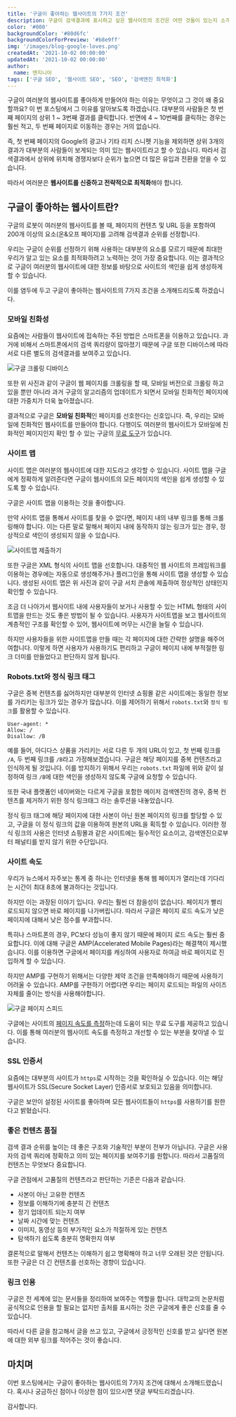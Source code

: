 ```yaml
---
title: '구글이 좋아하는 웹사이트의 7가지 조건'
description: 구글이 검색결과에 표시하고 싶은 웹사이트의 조건은 어떤 것들이 있는지 소개해보도록 하겠습니다.
color: '#000'
backgroundColor: '#80d6fc'
backgroundColorForPreview: '#b8e9ff'
img: '/images/blog-google-loves.png'
createdAt: '2021-10-02 00:00:00'
updatedAt: '2021-10-02 00:00:00'
author:
  name: 엔지니어
tags: ['구글 SEO', '웹사이트 SEO', 'SEO', '검색엔진 최적화']
---
```


구글이 여러분의 웹사이트를 좋아하게 만들어야 하는 이유는 무엇이고 그 것이 왜 중요할까요? 이 번 포스팅에서 그 이유를 알아보도록 하겠습니다. 대부분의 사람들은 첫 번째 페이지의 상위 1 ~ 3번째 결과를 클릭합니다. 반면에 4 ~ 10번째를 클릭하는 경우는 훨씬 적고, 두 번째 페이지로 이동하는 경우는 거의 없습니다.

<!--more-->

즉, 첫 번째 페이지의 Google의 광고나 기타 리치 스니펫 기능을 제외하면 상위 3개의 결과가 대부분의 사람들이 보게되는 의미 있는 웹사이트라고 할 수 있습니다. 따라서 검색결과에서 상위에 위치해 경쟁자보다 순위가 높으면 더 많은 유입과 전환을 얻을 수 있습니다.

따라서 여러분은 **웹사이트를 신중하고 전략적으로 최적화**해야 합니다.

## 구글이 좋아하는 웹사이트란?

구글의 로봇이 여러분의 웹사이트를 볼 때, 페이지의 컨텐츠 및 URL 등을 포함하여 200개 이상의 요소(온&오프 페이지)를 고려해 검색결과 순위를 선정합니다.

우리는 구글이 순위를 선정하기 위해 사용하는 대부분의 요소를 모르기 때문에 최대한 우리가 알고 있는 요소를 최적화하려고 노력하는 것이 가장 중요합니다. 이는 결과적으로 구글이 여러분의 웹사이트에 대한 정보를 바탕으로 사이트의 색인을 쉽게 생성하게 할 수 있습니다.

이를 염두에 두고 구글이 좋아하는 웹사이트의 7가지 조건을 소개해드리도록 하겠습니다.

### 모바일 친화성

요즘에는 사람들이 웹사이트에 접속하는 주된 방법은 스마트폰을 이용하고 있습니다. 과거에 비해서 스마트폰에서의 검색 쿼리량이 많아졌기 때문에 구글 또한 디바이스에 따라 서로 다른 별도의 검색결과를 보여주고 있습니다.

![구글 크롤링 디바이스](/images/google-crawler-device.jpg)

또한 위 사진과 같이 구글이 웹 페이지를 <nuxt-link to="/wiki/search-engine-crawlers">크롤링</nuxt-link>을 할 때, 모바일 버전으로 크롤링 하고 있을 뿐만 아니라 과거 구글의 알고리즘의 업데이트가 되면서 모바일 친화적인 페이지에 대한 가중치가 더욱 높아졌습니다.

결과적으로 구글은 **모바일 친화적**인 페이지를 선호한다는 신호입니다. 즉, 우리는 <nuxt-link to="/wiki/mobile-optimization">모바일에 친화적인 웹사이트</nuxt-link>를 만들어야 합니다. 다행이도 여러분의 웹사이트가 모바일에 친화적인 페이지인지 확인 할 수 있는 구글의 [무료 도구](https://search.google.com/test/mobile-friendly)가 있습니다.

### 사이트 맵

사이트 맵은 여러분의 웹사이트에 대한 지도라고 생각할 수 있습니다. <nuxt-link to="/blog/what-is-sitemap">사이트 맵</nuxt-link>을 구글에게 정확하게 알려준다면 구글이 웹사이트의 모든 페이지의 색인을 쉽게 생성할 수 있도록 할 수 있습니다.

구글은 사이트 맵을 이용하는 것을 좋아합니다.

만약 사이트 맵을 통해서 사이트를 찾을 수 없다면, 페이지 내의 <nuxt-link to="/wiki/internal-link">내부 링크</nuxt-link>를 통해 크롤링해야 합니다. 이는 다른 말로 말해서 페이지 내에 동작하지 않는 링크가 있는 경우, 정상적으로 색인이 생성되지 않을 수 있습니다.

![사이트맵 제출하기](/images/submit-sitemap.jpg)

또한 구글은 XML 형식의 사이트 맵을 선호합니다. 대중적인 웹 사이트의 프레임워크를 이용하는 경우에는 자동으로 생성해주거나 플러그인을 통해 사이트 맵을 생성할 수 있습니다. 생성된 사이트 맵은 위 사진과 같이 구글 서치 콘솔에 제출하여 정상적인 상태인지 확인할 수 있습니다.

조금 더 나아가서 웹사이트 내에 사용자들이 보거나 사용할 수 있는 HTML 형태의 사이트맵을 만드는 것도 좋은 방법이 될 수 있습니다. 사용자가 사이트맵을 보고 웹사이트의 계층적인 구조를 확인할 수 있어, 웹사이트에 머무는 시간을 늘릴 수 있습니다.

하지만 사용자들을 위한 사이트맵을 만들 때는 각 페이지에 대한 간략한 설명을 해주어여합니다. 이렇게 하면 사용자가 사용하기도 편리하고 구글이 페이지 내에 부적절한 링크 더미를 만들었다고 판단하지 않게 됩니다.

### Robots.txt와 정식 링크 태그

구글은 중복 컨텐츠를 싫어하지만 대부분의 인터넷 쇼핑몰 같은 사이트에는 동일한 정보를 가리키는 링크가 있는 경우가 많습니다. 이를 제어하기 위해서 `robots.txt`와 `정식 링크`를 활용할 수 있습니다.

```text
User-agent: *
Allow: /
Disallow: /B
```

예를 들어, 아디다스 상품을 가리키는 서로 다른 두 개의 URL이 있고, 첫 번째 링크를 `/A`, 두 번째 링크를 `/B`라고 가정해보겠습니다. 구글은 해당 페이지를 중복 컨텐츠라고 인식하게 될 것입니다. 이를 방지하기 위해서 우리는 `robots.txt` 파일에 위와 같이 설정하여 링크 `/B`에 대한 색인을 생성하지 않도록 구글에 요청할 수 있습니다.

또한 국내 플랫폼인 네이버와는 다르게 구글을 포함한 메이저 검색엔진의 경우, 중복 컨텐츠를 제거하기 위한 <nuxt-link to="/wiki/canonical-url-tag">정식 링크</nuxt-link>태그 라는 솔루션을 내놓았습니다.

정식 링크 태그에 해당 페이지에 대한 사본이 아닌 원본 페이지의 링크를 할당할 수 있고, 구글을 이 정식 링크의 값을 이용하여 원본의 URL을 획득할 수 있습니다. 이러한 정식 링크의 사용은 인터넷 쇼핑몰과 같은 사이트에는 필수적인 요소이고, 검색엔진으로부터 패널티를 받지 않기 위한 수단입니다.

### 사이트 속도

우리가 뉴스에서 자주보는 통계 중 하나는 인터넷을 통해 웹 페이지가 열리는데 기다리는 시간이 최대 8초에 불과하다는 것입니다.

하지만 이는 과장된 이야기 입니다. 우리는 훨씬 더 참을성이 없습니다. 페이지가 빨리 로드되지 않으면 바로 페이지를 나가버립니다. 따라서 구글은 페이지 로드 속도가 낮은 페이지에 대해서 낮은 점수를 부과합니다.

특히나 스마트폰의 경우, PC보다 성능이 좋지 않기 때문에 페이지 로드 속도는 훨씬 중요합니다. 이에 대해 구글은 AMP(Accelerated Mobile Pages)라는 해결책이 제시했습니다. 이를 이용하면 구글에서 페이지를 캐싱하여 사용자로 하여금 바로 페이지로 진입하게 할 수 있습니다.

하지만 AMP를 구현하기 위해서는 다양한 제약 조건을 만족해야하기 때문에 사용하기 어려울 수 있습니다. AMP를 구현하기 어렵다면 우리는 페이지 로드되는 파일의 사이즈 자체를 줄이는 방식을 사용해야합니다.

![구글 페이지 스피드](/images/google-page-speed.jpg)

구글에는 사이트의 [페이지 속도를 측정](https://developers.google.com/speed/pagespeed/insights)하는데 도움이 되는 무료 도구를 제공하고 있습니다. 이를 통해 여러분의 웹사이트 속도를 측정하고 개선할 수 있는 부분을 찾아낼 수 있습니다.

### SSL 인증서

요즘에는 대부분의 사이트가 `https`로 시작하는 것을 확인하실 수 있습니다. 이는 해당 웹사이트가 SSL(Secure Socket Layer) 인증서로 보호되고 있음을 의미합니다.

구글은 보안이 설정된 사이트를 좋아하며 모든 웹사이트들이 `https`를 사용하기를 원한다고 밝혔습니다.

### 좋은 컨텐츠 품질

검색 결과 순위를 높이는 데 좋은 구조와 기술적인 부분이 전부가 아닙니다. 구글은 사용자의 검색 쿼리에 정확하고 의미 있는 페이지를 보여주기를 원합니다. 따라서 <nuxt-link to="/wiki/content">고품질의 컨텐츠</nuxt-link>는 무엇보다 중요합니다.

구글 관점에서 고품질의 컨텐츠라고 판단하는 기준은 다음과 같습니다.

- 사본이 아닌 고유한 컨텐츠
- 정보를 이해하기에 충분히 긴 컨텐츠
- 정기 업데이트 되는지 여부
- 날짜 시간에 맞는 컨텐츠
- 이미지, 동영상 등의 부가적인 요소가 적절하게 있는 컨텐츠
- 탐색하기 쉽도록 충분히 명확한지 여부

결론적으로 말해서 컨텐츠는 이해하기 쉽고 명확해야 하고 너무 오래된 것은 안됩니다. 또한 구글은 더 긴 컨텐츠를 선호하는 경향이 있습니다.

### 링크 인용

구글은 전 세계에 있는 문서들을 정리하여 보여주는 역할을 합니다. 대학교의 논문처럼 공식적으로 인용을 할 필요는 없지만 출처를 표시하는 것은 구글에게 좋은 신호를 줄 수 있습니다.

따라서 다른 글을 참고해서 글을 쓰고 있고, 구글에서 긍정적인 신호를 받고 싶다면 원본에 대한 <nuxt-link to="/wiki/external-link">외부 링크</nuxt-link>를 적어주는 것이 좋습니다.

## 마치며

이번 포스팅에서는 구글이 좋아하는 웹사이트의 7가지 조건에 대해서 소개해드렸습니다. 혹시나 궁금하신 점이나 이상한 점이 있으시면 댓글 부탁드리겠습니다.

감사합니다.
